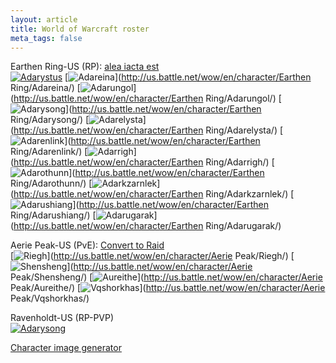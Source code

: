 ```yaml
---
layout: article
title: World of Warcraft roster
meta_tags: false
---
```


Earthen Ring-US (RP): [alea iacta est](https://portal.aie-guild.org/)<br />
[![Adarystus][Adarystus]](http://twitter.com/Adarystus)
[![Adareina][Adareina]](http://us.battle.net/wow/en/character/Earthen Ring/Adareina/)
[![Adarungol][Adarungol]](http://us.battle.net/wow/en/character/Earthen Ring/Adarungol/)
[![Adarysong][Adarysong-ER]](http://us.battle.net/wow/en/character/Earthen Ring/Adarysong/)
[![Adarelysta][Adarelysta]](http://us.battle.net/wow/en/character/Earthen Ring/Adarelysta/)
[![Adarenlink][Adarenlink]](http://us.battle.net/wow/en/character/Earthen Ring/Adarenlink/)
[![Adarrigh][Adarrigh]](http://us.battle.net/wow/en/character/Earthen Ring/Adarrigh/)
[![Adarothunn][Adarothunn]](http://us.battle.net/wow/en/character/Earthen Ring/Adarothunn/)
[![Adarkzarnlek][Adarkzarnlek]](http://us.battle.net/wow/en/character/Earthen Ring/Adarkzarnlek/)
[![Adarushiang][Adarushiang]](http://us.battle.net/wow/en/character/Earthen Ring/Adarushiang/)
[![Adarugarak][Adarugarak]](http://us.battle.net/wow/en/character/Earthen Ring/Adarugarak/)

Aerie Peak-US (PvE): [Convert to Raid](http://converttoraid.com/)<br />
[![Riegh][Riegh]](http://us.battle.net/wow/en/character/Aerie Peak/Riegh/)
[![Shensheng][Shensheng]](http://us.battle.net/wow/en/character/Aerie Peak/Shensheng/)
[![Aureithe][Aureithe]](http://us.battle.net/wow/en/character/Aerie Peak/Aureithe/)
[![Vqshorkhas][Vqshorkhas]](http://us.battle.net/wow/en/character/Aerie Peak/Vqshorkhas/)

Ravenholdt-US (RP-PVP)<br />
[![Adarysong][Adarysong-RH]](http://us.battle.net/wow/en/character/Ravenholdt/Adarysong/)

[Character image generator](http://bestsigs-wow-cacher.herokuapp.com/)

[Adareina]:     http://bestsigs-wow-cacher.herokuapp.com/us/Earthen%20Ring/Adareina.png
[Adarelysta]:   http://bestsigs-wow-cacher.herokuapp.com/us/Earthen%20Ring/Adarelysta.png
[Adarenlink]:   http://bestsigs-wow-cacher.herokuapp.com/us/Earthen%20Ring/Adarenlink.png
[Adarkzarnlek]: http://bestsigs-wow-cacher.herokuapp.com/us/Earthen%20Ring/Adarkzarnlek.png
[Adarothunn]:   http://bestsigs-wow-cacher.herokuapp.com/us/Earthen%20Ring/Adarothunn.png
[Adarrigh]:     http://bestsigs-wow-cacher.herokuapp.com/us/Earthen%20Ring/Adarrigh.png
[Adarugarak]:   http://bestsigs-wow-cacher.herokuapp.com/us/Earthen%20Ring/Adarugarak.png
[Adarungol]:    http://bestsigs-wow-cacher.herokuapp.com/us/Earthen%20Ring/Adarungol.png
[Adarushiang]:  http://bestsigs-wow-cacher.herokuapp.com/us/Earthen%20Ring/Adarushiang.png
[Adarysong-ER]: http://bestsigs-wow-cacher.herokuapp.com/us/Earthen%20Ring/Adarysong.png
[Adarysong-RH]: http://bestsigs-wow-cacher.herokuapp.com/us/Ravenholdt/Adarysong.png
[Adarystus]:    http://bestsigs-wow-cacher.herokuapp.com/us/Earthen%20Ring/Adarystus.png
[Aureithe]:     http://bestsigs-wow-cacher.herokuapp.com/us/Aerie%20Peak/Aureithe.png
[Riegh]:        http://bestsigs-wow-cacher.herokuapp.com/us/Aerie%20Peak/Riegh.png
[Shensheng]:    http://bestsigs-wow-cacher.herokuapp.com/us/Aerie%20Peak/Shensheng.png
[Vqshorkhas]:   http://bestsigs-wow-cacher.herokuapp.com/us/Aerie%20Peak/Vqshorkhas.png
